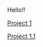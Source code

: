Hello!!



[Project 1](/Monti_Cassio_Project1_ST558.Rmd)


[Project 1.1](https://cassioaumonti.github.io/?https://github.com/cassioaumonti.github.io/Monti_Cassio_Project1_ST558.Rmd)
